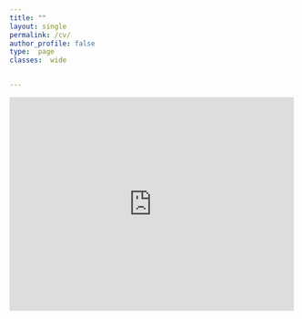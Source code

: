 ```yaml
---
title: ""
layout: single
permalink: /cv/
author_profile: false
type:  page
classes:  wide


---
```


<embed src="https://jcyang0.github.io/assets/CV_postdoc_071724.pdf" width="500" height="375" 
 type="application/pdf">
